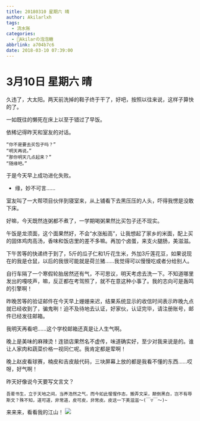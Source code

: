 ```yaml
---
title: 20180310 星期六 晴
author: Akilarlxh
tags:
  - 流水账
categories:
  - 🍬Akilarの泡泡糖
abbrlink: a704b7c6
date: 2018-03-10 07:39:00
---
```

# 3月10日 星期六 晴

久违了，大太阳。两天前洗掉的鞋子终于干了，好吧，按照以往来说，这样子算快的了。

一如既往的懒死在床上以至于错过了早饭。

依稀记得昨天和室友的对话。
```
“你不是要去买包子吗？”
“明天再说。”
“那你明天几点起来？”
“随缘吧。”
```
于是今天早上成功进化失败。

- 缘，妙不可言……

室友叫了一大帮项目伙伴到寝室来，从上铺看下去黑压压的人头，吓得我愣是没敢下床。

好嘛，今天既然连粥都不煮了，一学期喝粥果然比买包子还不现实。

午饭是龙须面，这个面果然好，不会“水涨船高”，让我想起了家乡的米面，配上买的固体鸡肉高汤，香味和饭店里的差不多嘛。再加个卤蛋，来支火腿肠，美滋滋。

下午苦等的快递终于到了，5斤的瓜子仁和1斤花生米，外加3斤莲花豆，如果说现在的我是仓鼠，以后的我很可能就是荷兰猪……我觉得可以慢慢吃或者分给别人。

自行车隔了一个寒假轮胎居然还有气，不可思议，明天考虑去洗一下。不知道哪里发出的嘎吱声，嘛，反正都在考驾照了，就不在意这种小事了。我的志向可是轰鸣的引擎啊！

昨晚苦等的验证邮件在今天早上姗姗来迟，结果系统显示的收信时间表示昨晚九点就已经收到了，骗鬼咧！迫不及待地去认证，好家伙，认证完毕，请注册账号，邮件已经发往邮箱。

我明天再看吧……这个学校邮箱还真是让人生气啊。

晚上是美味的麻辣烫！连锁店果然名不虚传，味道确实好，至少对我来说是的。谁让人家肉和蔬菜价格一视同仁呢。我肯定都是荤啊！

晚上赵皮看球赛，楠皮和吉皮敲代码，三块屏幕上放的都是我看不懂的东西……哎呀，好气啊！

昨天好像说今天要写文言文？
```
吾辈书生，立于天地之间，当养浩然之气，而今如此惺惺作态，搬弄文采，颠倒黑白，岂不有辱斯文？殊不知，道可道，非常道，皮可皮，非常皮。皮这一下美滋滋～(￣▽￣～)~
```
来来来，看看我的江山！
![](https://s2.ax1x.com/2019/04/10/ATUCm8.jpg)